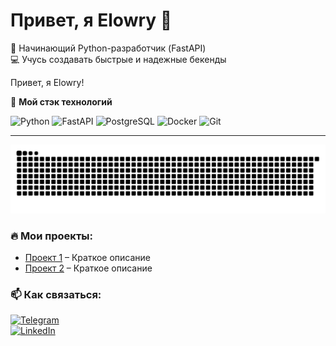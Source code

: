 # Привет, я Elowry 👋

🚀 Начинающий Python-разработчик (FastAPI)  
💻 Учусь создавать быстрые и надежные бекенды  

Привет, я Elowry!  

🔧 **Мой стэк технологий**  

![Python](https://img.shields.io/badge/-Python-3776AB?style=flat&logo=python&logoColor=white)
![FastAPI](https://img.shields.io/badge/-FastAPI-009688?style=flat&logo=fastapi&logoColor=white)
![PostgreSQL](https://img.shields.io/badge/-PostgreSQL-4169E1?style=flat&logo=postgresql)
![Docker](https://img.shields.io/badge/-Docker-000000?style=flat&logo=docker)
![Git](https://img.shields.io/badge/-Git-FFFFFF?style=flat&logo=git)

---
  <div id="header" align="center">
  <img src="https://raw.githubusercontent.com/OfficialCodeVoyage/OfficialCodeVoyage/refs/heads/output/github-snake-dark.svg" />
</div>

### 🔥 Мои проекты:
- [Проект 1](ссылка) – Краткое описание  
- [Проект 2](ссылка) – Краткое описание  

### 📫 Как связаться:
[![Telegram](https://img.shields.io/badge/-Telegram-0088CC?style=flat&logo=telegram)](https://t.me/ваш_телеграм)  
[![LinkedIn](https://img.shields.io/badge/-LinkedIn-0A66C2?style=flat&logo=linkedin)](https://linkedin.com/in/ваш-linkedin)  


